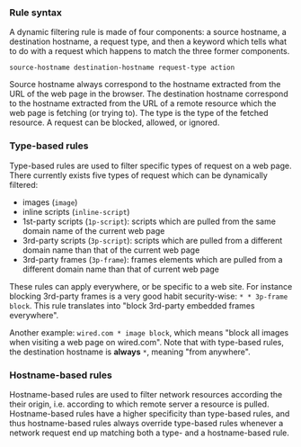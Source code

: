### Rule syntax

A dynamic filtering rule is made of four components: a source hostname, a destination hostname, a request type, and then a keyword which tells what to do with a request which happens to match the three former components.

    source-hostname destination-hostname request-type action

Source hostname always correspond to the hostname extracted from the URL of the web page in the browser. The destination hostname correspond to the hostname extracted from the URL of a remote resource which the web page is fetching (or trying to). The type is the type of the fetched resource. A request can be blocked, allowed, or ignored.

### Type-based rules

Type-based rules are used to filter specific types of request on a web page. There currently exists five types of request which can be dynamically filtered:

- images (`image`)
- inline scripts (`inline-script`)
- 1st-party scripts (`1p-script`): scripts which are pulled from the same domain name of the current web page
- 3rd-party scripts (`3p-script`): scripts which are pulled from a different domain name than that of the current web page
- 3rd-party frames (`3p-frame`): frames elements which are pulled from a different domain name than that of current web page

These rules can apply everywhere, or be specific to a web site. For instance blocking 3rd-party frames is a very good habit security-wise: `* * 3p-frame block`. This rule translates into "block 3rd-party embedded frames everywhere".

Another example: `wired.com * image block`, which means "block all images when visiting a web page on wired.com". Note that with type-based rules, the destination hostname is **always** `*`, meaning "from anywhere".

### Hostname-based rules

Hostname-based rules are used to filter network resources according the their origin, i.e. according to which remote server a resource is pulled. Hostname-based rules have a higher specificity than type-based rules, and thus hostname-based rules always override type-based rules whenever a network request end up matching both a type- and a hostname-based rule.